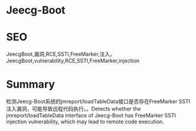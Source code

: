 # Jeecg-Boot
# SEO
JeecgBoot,漏洞,RCE,SSTI,FreeMarker,注入。JeecgBoot,vulnerability,RCE,SSTI,FreeMarker,injection
# Summary
检测Jeecg-Boot系统的jmreport/loadTableData接口是否存在FreeMarker SSTI注入漏洞，可能导致远程代码执行。。Detects whether the jmreport/loadTableData interface of Jeecg-Boot has FreeMarker SSTI injection vulnerability, which may lead to remote code execution.
